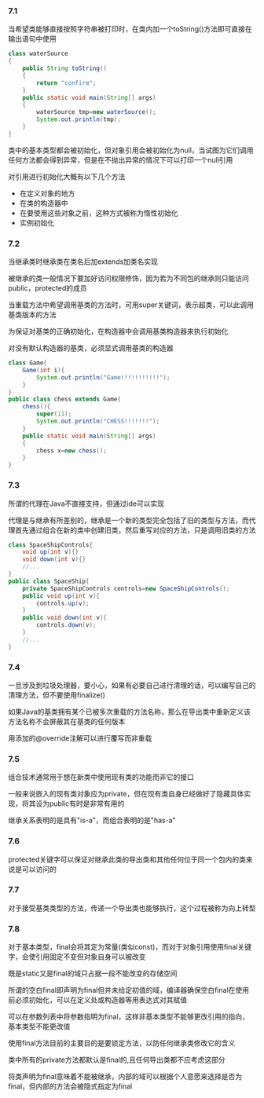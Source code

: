 ### 7.1

当希望类能够直接按照字符串被打印时，在类内加一个toString()方法即可直接在输出语句中使用
``` Java
class waterSource
{
    public String toString()
    {
        return "confirm";
    }
    public static void main(String[] args)
    {
        waterSource tmp=new waterSource();
        System.out.println(tmp);
    }
}
```
类中的基本类型都会被初始化，但对象引用会被初始化为null，当试图为它们调用任何方法都会得到异常，但是在不抛出异常的情况下可以打印一个null引用

对引用进行初始化大概有以下几个方法

* 在定义对象的地方
* 在类的构造器中
* 在要使用这些对象之前，这种方式被称为惰性初始化
* 实例初始化

### 7.2

当继承类时继承类在类名后加extends加类名实现

被继承的类一般情况下要加好访问权限修饰，因为若为不同包的继承则只能访问public，protected的成员

当重载方法中希望调用基类的方法时，可用super关键词，表示超类，可以此调用基类版本的方法

为保证对基类的正确初始化，在构造器中会调用基类构造器来执行初始化

对没有默认构造器的基类，必须显式调用基类的构造器
```Java
class Game{
    Game(int i){
        System.out.println("Game!!!!!!!!!!!");
    }
}
public class chess extends Game{
    chess(){
        super(11);
        System.out.println("CHESS!!!!!!!");
    }
    public static void main(String[] args)
    {
        chess x=new chess();
    }
}
```
### 7.3

所谓的代理在Java不直接支持，但通过ide可以实现

代理是与继承有所差别的，继承是一个新的类型完全包括了旧的类型与方法，而代理首先通过组合在新的类中创建旧类，然后重写对应的方法，只是调用旧类的方法
```Java
class SpaceShipControls{
    void up(int v){}
    void down(int v){}
    //...
}
public class SpaceShip{
    private SpaceShipControls controls=new SpaceShipControls();
    public void up(int v){
        controls.up(v);
    }
    public void down(int v){
        controls.down(v);
    }
    //...
}
```
### 7.4

一旦涉及到垃圾处理器，要小心，如果有必要自己进行清理的话，可以编写自己的清理方法，但不要使用finalize()

如果Java的基类拥有某个已被多次重载的方法名称，那么在导出类中重新定义该方法名称不会屏蔽其在基类的任何版本

用添加的@override注解可以进行覆写而非重载

### 7.5

组合技术通常用于想在新类中使用现有类的功能而非它的接口

一般来说嵌入的现有类对象应为private，但在现有类自身已经做好了隐藏具体实现，将其设为public有时是非常有用的

继承关系表明的是具有"is-a"，而组合表明的是"has-a"

### 7.6

protected关键字可以保证对继承此类的导出类和其他任何位于同一个包内的类来说是可以访问的

### 7.7

对于接受基类类型的方法，传递一个导出类也能够执行，这个过程被称为向上转型

### 7.8

对于基本类型，final会将其定为常量(类似const)，而对于对象引用使用final关键字，会使引用固定不变但对象自身可以被改变

既是static又是final的域只占据一段不能改变的存储空间

所谓的空白final即声明为final但并未给定初值的域，编译器确保空白final在使用前必须初始化，可以在定义处或构造器等用表达式对其赋值

可以在参数列表中将参数指明为final，这样非基本类型不能够更改引用的指向，基本类型不能更改值

使用final方法目前的主要目的是要锁定方法，以防任何继承类修改它的含义

类中所有的private方法都默认是final的,且任何导出类都不应考虑这部分

将类声明为final意味着不能被继承，内部的域可以根据个人意愿来选择是否为final，但内部的方法会被隐式指定为final

